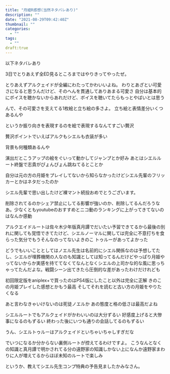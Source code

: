 ```yaml
---
title: "月姫R感想(当然ネタバレあり)"
description: ""
date: "2021-08-29T09:42:40Z"
thumbnail: ""
categories:
  - ""
tags:
  - ""
draft:true
---
```

以下ネタバレあり
<!--more-->
3日でとりあえず全ED見るところまではやりきってやったぜ。

とりあえずアルクェイドが全編にわたってかわいいよね。
わりとあざとい可愛さになると思うんだけど、そのへんを貫通してありあまる可愛さ
自分は基本的にボイスを聴かないからあれだけど、ボイスを聴いてたらもっとやばいとは思う

んで、その可愛さを支えてる1枚絵と立ち絵の多さよ。
立ち絵と表情差分いくつあるんや

というか振り向きを表現するのを絵で表現するなんてすごい贅沢

贅沢ポイントでいえばアルクもシエルも衣装が多い

背景も何種類あるんや

演出だとこうアップの絵をぐいって動かしてジャンプとか好み
あとはシエルルート終盤で志貴がぴょんぴょん跳ねてるとことか

自分は元の方の月姫をプレイしてないから知らなかったけどシエル先輩のフリッカーとかはネタだったのか

シエル先輩で思い出したけど裸マント続投おめでとうございます。

削除されてるのかシェア禁止にしてる影響が強いのか、削除してるんだろうなあ。少なくともyoutubeのおすすめとニコ動のランキングに上がってきてないのはなんか感動

アルクエイドルートは佐々木少年版真月譚でだいたい予習できてるから最後の別れに関しても覚悟できてたけど、シエルノーマルに関しては完全に不意打ちを食らった気分でもうそんなのってないよきのこ
トゥルーがあってよかった

どうでもいいこととしてはノエル先生は名前的にシエル関係なのは予想してたし、シエルが埋葬機関の人なのも知識としては知ってるんだけどやっぱり月姫やってないからか実感を持ててなくてなんとなくシエルの上司かな的な風に思っちゃってたんだよな。戦闘シーン出てきたら圧倒的な差があったわけだけれども

初回限定版をaniplex+で買ったのはPS4版にしたこと以外は完全に正解
きのこの月姫プレイした感想とかもう最高
そしてそれを読むと古い方の月姫をやりたくなる

あと言わなきゃいけないのは死徒ノエルか
あの態度と格の低さは最高だよね

シエルルートでもアルクェイドがかわいいのは大分ずるい
好感度上げると大惨事になるのもずるい
終わった後にいつも通りの会話してるのもずるい

うん、シエルトゥルーはアルクェイドといちゃいちゃしすぎだな

でいつになるか分からない裏側ルートが控えてるわけですよ。
こうなんとなくの知識と真月譚で明かされてる分の遠野家の知識しかない上になんか遠野家まわりに人が増えてるからほぼ未知のルートで楽しみ

というか、教えてシエル先生コンプ特典の予告見ましたかみなさん。

